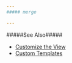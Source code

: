 ```yaml
---
##### merge

---
```

#####See Also#####
- [Customize the View](/Documentation/Guide/Widgets/SlideOut/Customize_the_View/)
- [Custom Templates](/Documentation/Guide/Widgets/Common/Templates/#Custom_Templates)